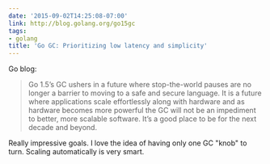```yaml
---
date: '2015-09-02T14:25:08-07:00'
link: http://blog.golang.org/go15gc
tags:
- golang
title: 'Go GC: Prioritizing low latency and simplicity'
---
```


Go blog:

>Go 1.5’s GC ushers in a future where stop-the-world pauses are no longer a barrier to moving to a safe and secure language. It is a future where applications scale effortlessly along with hardware and as hardware becomes more powerful the GC will not be an impediment to better, more scalable software. It’s a good place to be for the next decade and beyond.

Really impressive goals. I love the idea of having only one GC "knob" to turn. Scaling automatically is very smart.
